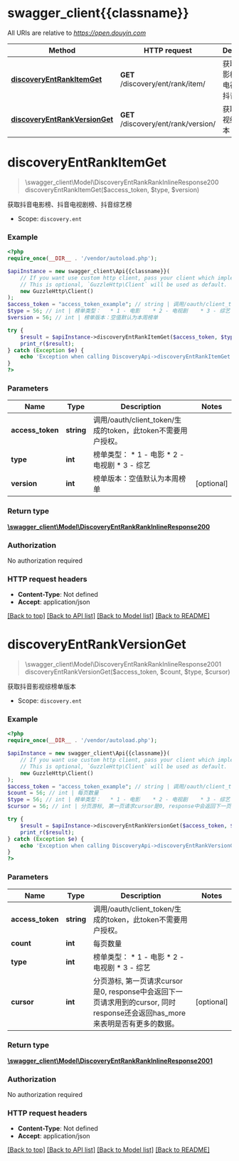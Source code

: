# swagger_client{{classname}}

All URIs are relative to *https://open.douyin.com*

Method | HTTP request | Description
------------- | ------------- | -------------
[**discoveryEntRankItemGet**](DiscoveryApi.md#discoveryEntRankItemGet) | **GET** /discovery/ent/rank/item/ | 获取抖音电影榜、抖音电视剧榜、抖音综艺榜
[**discoveryEntRankVersionGet**](DiscoveryApi.md#discoveryEntRankVersionGet) | **GET** /discovery/ent/rank/version/ | 获取抖音影视综榜单版本

# **discoveryEntRankItemGet**
> \swagger_client\Model\DiscoveryEntRankRankInlineResponse200 discoveryEntRankItemGet($access_token, $type, $version)

获取抖音电影榜、抖音电视剧榜、抖音综艺榜

* Scope: `discovery.ent`

### Example
```php
<?php
require_once(__DIR__ . '/vendor/autoload.php');

$apiInstance = new swagger_client\Api{{classname}}(
    // If you want use custom http client, pass your client which implements `GuzzleHttp\ClientInterface`.
    // This is optional, `GuzzleHttp\Client` will be used as default.
    new GuzzleHttp\Client()
);
$access_token = "access_token_example"; // string | 调用/oauth/client_token/生成的token，此token不需要用户授权。
$type = 56; // int | 榜单类型：   * 1 - 电影    * 2 - 电视剧    * 3 - 综艺
$version = 56; // int | 榜单版本：空值默认为本周榜单

try {
    $result = $apiInstance->discoveryEntRankItemGet($access_token, $type, $version);
    print_r($result);
} catch (Exception $e) {
    echo 'Exception when calling DiscoveryApi->discoveryEntRankItemGet: ', $e->getMessage(), PHP_EOL;
}
?>
```

### Parameters

Name | Type | Description  | Notes
------------- | ------------- | ------------- | -------------
 **access_token** | **string**| 调用/oauth/client_token/生成的token，此token不需要用户授权。 |
 **type** | **int**| 榜单类型：   * 1 - 电影    * 2 - 电视剧    * 3 - 综艺 |
 **version** | **int**| 榜单版本：空值默认为本周榜单 | [optional]

### Return type

[**\swagger_client\Model\DiscoveryEntRankRankInlineResponse200**](../Model/DiscoveryEntRankRankInlineResponse200.md)

### Authorization

No authorization required

### HTTP request headers

 - **Content-Type**: Not defined
 - **Accept**: application/json

[[Back to top]](#) [[Back to API list]](../../README.md#documentation-for-api-endpoints) [[Back to Model list]](../../README.md#documentation-for-models) [[Back to README]](../../README.md)

# **discoveryEntRankVersionGet**
> \swagger_client\Model\DiscoveryEntRankRankInlineResponse2001 discoveryEntRankVersionGet($access_token, $count, $type, $cursor)

获取抖音影视综榜单版本

* Scope: `discovery.ent`

### Example
```php
<?php
require_once(__DIR__ . '/vendor/autoload.php');

$apiInstance = new swagger_client\Api{{classname}}(
    // If you want use custom http client, pass your client which implements `GuzzleHttp\ClientInterface`.
    // This is optional, `GuzzleHttp\Client` will be used as default.
    new GuzzleHttp\Client()
);
$access_token = "access_token_example"; // string | 调用/oauth/client_token/生成的token，此token不需要用户授权。
$count = 56; // int | 每页数量
$type = 56; // int | 榜单类型：   * 1 - 电影    * 2 - 电视剧    * 3 - 综艺
$cursor = 56; // int | 分页游标, 第一页请求cursor是0, response中会返回下一页请求用到的cursor, 同时response还会返回has_more来表明是否有更多的数据。

try {
    $result = $apiInstance->discoveryEntRankVersionGet($access_token, $count, $type, $cursor);
    print_r($result);
} catch (Exception $e) {
    echo 'Exception when calling DiscoveryApi->discoveryEntRankVersionGet: ', $e->getMessage(), PHP_EOL;
}
?>
```

### Parameters

Name | Type | Description  | Notes
------------- | ------------- | ------------- | -------------
 **access_token** | **string**| 调用/oauth/client_token/生成的token，此token不需要用户授权。 |
 **count** | **int**| 每页数量 |
 **type** | **int**| 榜单类型：   * 1 - 电影    * 2 - 电视剧    * 3 - 综艺 |
 **cursor** | **int**| 分页游标, 第一页请求cursor是0, response中会返回下一页请求用到的cursor, 同时response还会返回has_more来表明是否有更多的数据。 | [optional]

### Return type

[**\swagger_client\Model\DiscoveryEntRankRankInlineResponse2001**](../Model/DiscoveryEntRankRankInlineResponse2001.md)

### Authorization

No authorization required

### HTTP request headers

 - **Content-Type**: Not defined
 - **Accept**: application/json

[[Back to top]](#) [[Back to API list]](../../README.md#documentation-for-api-endpoints) [[Back to Model list]](../../README.md#documentation-for-models) [[Back to README]](../../README.md)

